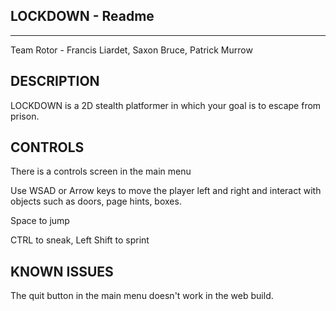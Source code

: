 LOCKDOWN - Readme
-------------------------------------------------------------------------
-------------------------------------------------------------------------

Team Rotor - Francis Liardet, Saxon Bruce, Patrick Murrow


DESCRIPTION
-------------------------------------------------------------------------

LOCKDOWN is a 2D stealth platformer in which your goal is to escape from prison.


CONTROLS
-------------------------------------------------------------------------

There is a controls screen in the main menu

Use WSAD or Arrow keys to move the player left and right and interact with objects
such as doors, page hints, boxes.

Space to jump

CTRL to sneak, Left Shift to sprint


KNOWN ISSUES
--------------------------------------------------------------------------

The quit button in the main menu doesn't work in the web build.